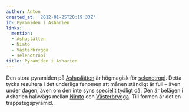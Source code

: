 ```yaml
---
author: Anton
created_at: '2012-01-25T20:19:33Z'
id: Pyramiden i Asharien
links:
  mention:
  - Ashaslätten
  - Nimto
  - Västerbrygga
  - selenotropi
title: Pyramiden i Asharien
---
```


Den stora pyramiden på [Ashaslätten] är högmagisk för [selenotropi]. Detta tycks resultera i det
underliga fenomen att månen ständigt är full – även under dagen, även om den inte syns speciellt
tydligt då. Den är belägen i Asharien halvvägs mellan [Nimto] och [Västerbrygga]. Till formen är det
en trappstegspyramid.

  [Ashaslätten]: Ashaslätten
  [selenotropi]: selenotropi
  [Nimto]: Nimto
  [Västerbrygga]: Västerbrygga
